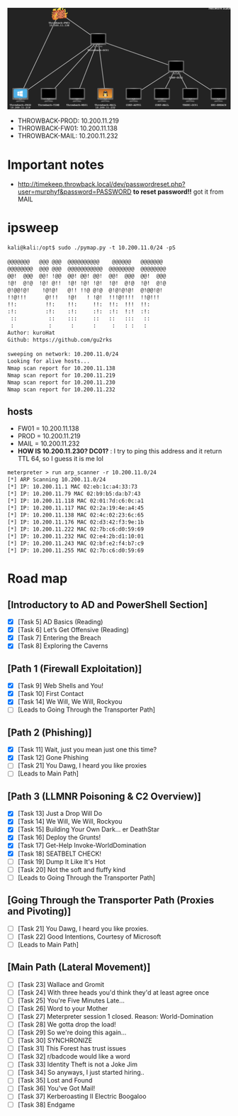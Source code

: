 ![topo](pic/topo.png)
- THROWBACK-PROD: 10.200.11.219
- THROWBACK-FW01: 10.200.11.138
- THROWBACK-MAIL: 10.200.11.232
# Important notes
- http://timekeep.throwback.local/dev/passwordreset.php?user=murphyf&password=PASSWORD **to reset password!!** got it from MAIL

# ipsweep
```console
kali@kali:/opt$ sudo ./pymap.py -t 10.200.11.0/24 -pS
                                                    
@@@@@@@   @@@ @@@  @@@@@@@@@@    @@@@@@   @@@@@@@  
@@@@@@@@  @@@ @@@  @@@@@@@@@@@  @@@@@@@@  @@@@@@@@  
@@!  @@@  @@! !@@  @@! @@! @@!  @@!  @@@  @@!  @@@  
!@!  @!@  !@! @!!  !@! !@! !@!  !@!  @!@  !@!  @!@  
@!@@!@!    !@!@!   @!! !!@ @!@  @!@!@!@!  @!@@!@!   
!!@!!!      @!!!   !@!   ! !@!  !!!@!!!!  !!@!!!    
!!:         !!:    !!:     !!:  !!:  !!!  !!:       
:!:         :!:    :!:     :!:  :!:  !:!  :!:       
 ::          ::    :::     ::   ::   :::   ::       
 :           :      :      :     :   : :   :        
Author: kuroHat
Github: https://github.com/gu2rks

sweeping on network: 10.200.11.0/24 
Looking for alive hosts...
Nmap scan report for 10.200.11.138
Nmap scan report for 10.200.11.219
Nmap scan report for 10.200.11.230
Nmap scan report for 10.200.11.232
```

## hosts
- FW01 = 10.200.11.138
- PROD = 10.200.11.219
- MAIL = 10.200.11.232
- **HOW IS 10.200.11.230? DC01?** : I try to ping this address and it return TTL 64, so I guess it is me lol
```
meterpreter > run arp_scanner -r 10.200.11.0/24
[*] ARP Scanning 10.200.11.0/24
[*] IP: 10.200.11.1 MAC 02:eb:1c:a4:33:73
[*] IP: 10.200.11.79 MAC 02:b9:b5:da:b7:43
[*] IP: 10.200.11.118 MAC 02:01:7d:c6:0c:a1
[*] IP: 10.200.11.117 MAC 02:2a:19:4e:a4:45
[*] IP: 10.200.11.138 MAC 02:4c:02:23:6c:65
[*] IP: 10.200.11.176 MAC 02:d3:42:f3:9e:1b
[*] IP: 10.200.11.222 MAC 02:7b:c6:d0:59:69
[*] IP: 10.200.11.232 MAC 02:e4:2b:d1:10:01
[*] IP: 10.200.11.243 MAC 02:bf:e2:f4:b7:c9
[*] IP: 10.200.11.255 MAC 02:7b:c6:d0:59:69
```

# Road map

## [Introductory to AD and PowerShell Section]
- [x] [Task 5] AD Basics (Reading)
- [x] [Task 6] Let’s Get Offensive (Reading)
- [x] [Task 7] Entering the Breach
- [x] [Task 8] Exploring the Caverns

## [Path 1 (Firewall Exploitation)]
- [x] [Task 9] Web Shells and You!
- [x] [Task 10] First Contact
- [x] [Task 14] We Will, We Will, Rockyou
- [ ] [Leads to Going Through the Transporter Path]

## [Path 2 (Phishing)]
- [x] [Task 11] Wait, just you mean just one this time?
- [x] [Task 12] Gone Phishing
- [ ] [Task 21] You Dawg, I heard you like proxies
- [ ] [Leads to Main Path]

## [Path 3 (LLMNR Poisoning & C2 Overview)]
- [x] [Task 13] Just a Drop Will Do
- [x] [Task 14] We Will, We Will, Rockyou
- [x] [Task 15] Building Your Own Dark... er DeathStar
- [x] [Task 16] Deploy the Grunts!
- [x] [Task 17] Get-Help Invoke-WorldDomination
- [x] [Task 18] SEATBELT CHECK!
- [ ] [Task 19] Dump It Like It's Hot
- [ ] [Task 20] Not the soft and fluffy kind
- [ ] [Leads to Going Through the Transporter Path]

## [Going Through the Transporter Path (Proxies and Pivoting)]
- [ ] [Task 21] You Dawg, I heard you like proxies.
- [ ] [Task 22] Good Intentions, Courtesy of Microsoft
- [ ] [Leads to Main Path]

## [Main Path (Lateral Movement)]
- [ ] [Task 23] Wallace and Gromit
- [ ] [Task 24] With three heads you'd think they'd at least agree once
- [ ] [Task 25] You're Five Minutes Late...
- [ ] [Task 26] Word to your Mother
- [ ] [Task 27] Meterpreter session 1 closed. Reason: World-Domination 
- [ ] [Task 28] We gotta drop the load!
- [ ] [Task 29] So we're doing this again...
- [ ] [Task 30] SYNCHRONIZE
- [ ] [Task 31] This Forest has trust issues
- [ ] [Task 32] r/badcode would like a word
- [ ] [Task 33] Identity Theft is not a Joke Jim
- [ ] [Task 34] So anyways, I just started hiring..
- [ ] [Task 35] Lost and Found
- [ ] [Task 36] You've Got Mail!
- [ ] [Task 37] Kerberoasting II Electric Boogaloo
- [ ] [Task 38] Endgame